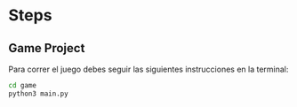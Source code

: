 # Steps
## Game Project
Para correr el juego debes seguir las siguientes instrucciones en la terminal: 
```sh
cd game
python3 main.py
```